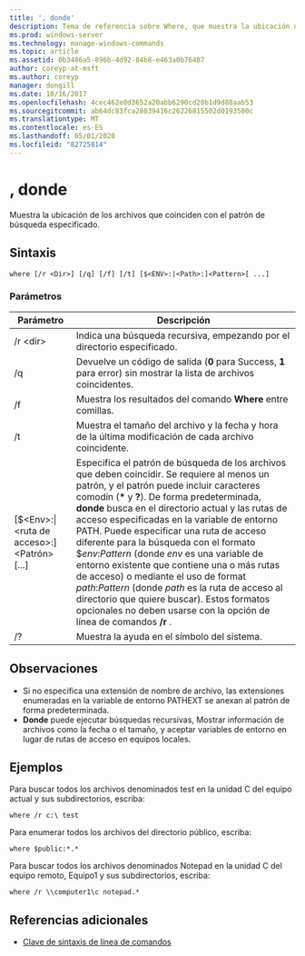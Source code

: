 ```yaml
---
title: ', donde'
description: Tema de referencia sobre Where, que muestra la ubicación de los archivos que coinciden con el patrón de búsqueda especificado.
ms.prod: windows-server
ms.technology: manage-windows-commands
ms.topic: article
ms.assetid: 0b3486a5-896b-4d92-84b8-e463a0b76487
author: coreyp-at-msft
ms.author: coreyp
manager: dongill
ms.date: 10/16/2017
ms.openlocfilehash: 4cec462e0d3652a20abb6290cd20b1d9d88aab53
ms.sourcegitcommit: ab64dc83fca28039416c26226815502d0193500c
ms.translationtype: MT
ms.contentlocale: es-ES
ms.lasthandoff: 05/01/2020
ms.locfileid: "82725814"
---
```

# <a name="where"></a>, donde



Muestra la ubicación de los archivos que coinciden con el patrón de búsqueda especificado.



## <a name="syntax"></a>Sintaxis

```
where [/r <Dir>] [/q] [/f] [/t] [$<ENV>:|<Path>:]<Pattern>[ ...] 
```

### <a name="parameters"></a>Parámetros

|Parámetro|Descripción|
|---------|-----------|
|/r \<dir>|Indica una búsqueda recursiva, empezando por el directorio especificado.|
|/q|Devuelve un código de salida (**0** para Success, **1** para error) sin mostrar la lista de archivos coincidentes.|
|/f|Muestra los resultados del comando **Where** entre comillas.|
|/t|Muestra el tamaño del archivo y la fecha y hora de la última modificación de cada archivo coincidente.|
|[$\<Env>:\|\<ruta de acceso>:] \<Patrón> [...]|Especifica el patrón de búsqueda de los archivos que deben coincidir. Se requiere al menos un patrón, y el patrón puede incluir caracteres comodín (**&#42;** y **?**). De forma predeterminada, **donde** busca en el directorio actual y las rutas de acceso especificadas en la variable de entorno PATH. Puede especificar una ruta de acceso diferente para la búsqueda con el formato $*env*:*Pattern* (donde *env* es una variable de entorno existente que contiene una o más rutas de acceso) o mediante el uso de format *path*:*Pattern* (donde *path* es la ruta de acceso al directorio que quiere buscar). Estos formatos opcionales no deben usarse con la opción de línea de comandos **/r** .|
|/?|Muestra la ayuda en el símbolo del sistema.|

## <a name="remarks"></a>Observaciones

-   Si no especifica una extensión de nombre de archivo, las extensiones enumeradas en la variable de entorno PATHEXT se anexan al patrón de forma predeterminada.
-   **Donde** puede ejecutar búsquedas recursivas, Mostrar información de archivos como la fecha o el tamaño, y aceptar variables de entorno en lugar de rutas de acceso en equipos locales.

## <a name="examples"></a>Ejemplos

Para buscar todos los archivos denominados test en la unidad C del equipo actual y sus subdirectorios, escriba:
```
where /r c:\ test 
```
Para enumerar todos los archivos del directorio público, escriba:
```
where $public:*.*
```
Para buscar todos los archivos denominados Notepad en la unidad C del equipo remoto, Equipo1 y sus subdirectorios, escriba:
```
where /r \\computer1\c notepad.*
```

## <a name="additional-references"></a>Referencias adicionales

- [Clave de sintaxis de línea de comandos](command-line-syntax-key.md)